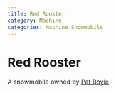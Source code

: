 ```yaml
---
title: Red Rooster
category: Machine
categories: Machine Snowmobile
---
```

# Red Rooster

A snowmobile owned by [Pat Boyle](Pat-Boyle)